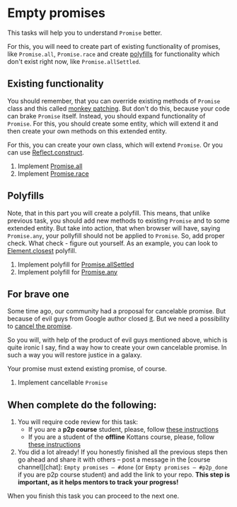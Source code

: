 # Empty promises

This tasks will help you to understand `Promise` better. 

For this, you will need to create part of existing functionality of promises, like `Promise.all`, `Promise.race` and create [polyfills](https://remysharp.com/2010/10/08/what-is-a-polyfill) for functionality which don't exist right now, like `Promise.allSettled`.

## Existing functionality

You should remember, that you can override existing methods of `Promise` class and this called [monkey patching](https://en.wikipedia.org/wiki/Monkey_patch). But don't do this, because your code can brake `Promise` itself. Instead, you should expand functionality of `Promise`. For this, you should create some entity, which will extend it and then create your own methods on this extended entity.

For this, you can create your own class, which will extend `Promise`. Or you can use [Reflect.construct](https://developer.mozilla.org/en-US/docs/Web/JavaScript/Reference/Global_Objects/Reflect/construct).

1. Implement [Promise.all](https://developer.mozilla.org/en-US/docs/Web/JavaScript/Reference/Global_Objects/Promise/all)
1. Implement [Promise.race](https://developer.mozilla.org/en-US/docs/Web/JavaScript/Reference/Global_Objects/Promise/race)

## Polyfills

Note, that in this part you will create a polyfill. This means, that unlike previous task, you should add new methods to existing `Promise` and to some extended entity. But take into action, that when browser will have, saying `Promise.any`, your pollyfill should not be applied to `Promise`. So, add proper check. What check - figure out yourself. As an example, you can look to [Element.closest](https://developer.mozilla.org/en-US/docs/Web/API/Element/closest) polyfill.

1. Implement polyfill for [Promise.allSettled](https://github.com/tc39/proposal-promise-allSettled)
1. Implement polyfill for [Promise.any](https://github.com/tc39/proposal-promise-any)

## For brave one

Some time ago, our community had a proposal for cancelable promise. But because of evil guys from Google author closed [it](https://github.com/tc39/proposal-cancelable-promises). But we need a possibility to [cancel the promise](https://medium.com/@benlesh/promise-cancellation-is-dead-long-live-promise-cancellation-c6601f1f5082).

So you will, with help of the product of evil guys mentioned above, which is quite ironic I say, find a way how to create your own cancelable promise. In such a way you will restore justice in a galaxy.

Your promise must extend existing promise, of course.

1. Implement cancellable `Promise`



## When complete do the following:
1. You will require code review for this task:
   - If you are a **p2p course** student, please, follow [these instructions](https://github.com/kottans/frontend-2019-p2p/blob/master/CONTRIBUTING.md)
   - If you are a student of the **offline** Kottans course, please, follow [these instructions](https://github.com/kottans/frontend-2019-homeworks/blob/master/README.md)
1. You did a lot already! If you honestly finished all the previous steps then go ahead
   and share it with others –
   post a message in the [course channel][chat]:
   `Empty promises — #done` (or `Empty promises — #p2p_done` if you are p2p course student) and add the link to your repo. **This step is important, as it helps mentors to track your progress!**

When you finish this task you can proceed to the next one.
